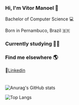 ### Hi, I'm Vitor Manoel 👋

<p>Bachelor of Computer Science 💻</p>
<p>Born in Pernambuco, Brazil 🇧🇷 </p>

### Currently studying 👨‍💻 

### Find me elsewhere 🌎

💼[Linkedin](https://www.linkedin.com/in/vitormanoel/)
#
![Anurag's GitHub stats](https://github-readme-stats.vercel.app/api?username=vitormanoelcsantos&show_icons=true&theme=radical)

![Top Langs](https://github-readme-stats.vercel.app/api/top-langs/?username=vitormanoelcsantos&show_icons=true&theme=radical&layout=compact)

[comment]: <>
